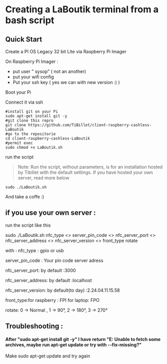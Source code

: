 # Creating a LaBoutik terminal from a bash script
## Quick Start

Create a  PI OS Legacy 32 bit Lite  via Raspberry Pi Imager

On Raspberry Pi Imager :
- put user " sysop" ( not an another)
- put your wifi config
- Put your ssh key ( yes we can with new version :) )

Boot your Pi

Connect it via ssh

```
#install git on your Pi
sudo apt-get install git -y
#git clone this repro
git clone https://github.com/TiBillet/client-raspberry-cashless-LaBoutik
#go to the repositorie
cd client-raspberry-cashless-LaBoutik
#permit exec
sudo chmod +x LaBoutik.sh
```
run the script
> Note: Run the script, without parameters, is for an installation hosted by Tibillet with the default settings.
> If you have hosted your own server, read more below
```
sudo ./LaBoutik.sh 
```

And take a coffe :)

## if you use your own server :
run the script like this

sudo ./LaBoutik.sh nfc_type <> server_pin_code <> nfc_server_port <> nfc_server_address <> nfc_server_version <> front_type rotate

with :
nfc_type : gpio or usb

server_pin_code : Your pin code server adress

nfc_server_port: by default :3000

nfc_server_address: by default :localhost

nfc_server_version: by default(to day) :2.24.04.11.15.58

front_type:for raspberry : FPI for laptop: FPO

rotate: 0 -> Normal , 1 -> 90°, 2 -> 180°, 3 -> 270°

## Troubleshooting :
#### After "sudo apt-get install git -y" I have return "E: Unable to fetch some archives, maybe run apt-get update or try with --fix-missing?"
Make sudo apt-get update and try again

